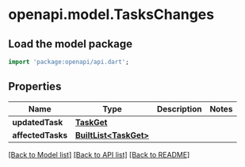 # openapi.model.TasksChanges

## Load the model package
```dart
import 'package:openapi/api.dart';
```

## Properties
Name | Type | Description | Notes
------------ | ------------- | ------------- | -------------
**updatedTask** | [**TaskGet**](TaskGet.md) |  | 
**affectedTasks** | [**BuiltList&lt;TaskGet&gt;**](TaskGet.md) |  | 

[[Back to Model list]](../README.md#documentation-for-models) [[Back to API list]](../README.md#documentation-for-api-endpoints) [[Back to README]](../README.md)


